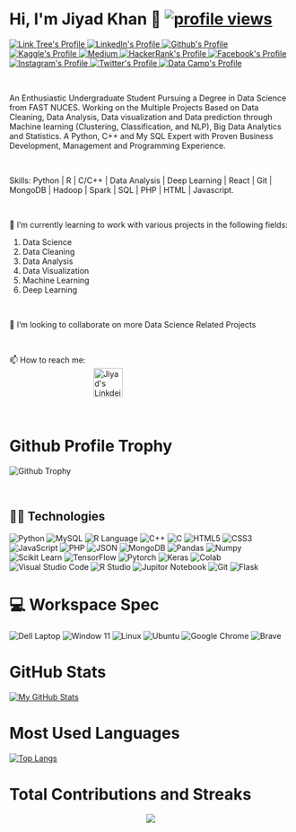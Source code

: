 <!---
jiyadkhan10/jiyadkhan10 is a ✨ special ✨ repository because its `README.md` (this file) appears on your GitHub profile.
You can click the Preview link to take a look at your changes.
--->

# Hi, I'm Jiyad Khan 👋 <a href="https://github.com/jiyadkhan10"> <img src="https://komarev.com/ghpvc/?username=jiyadkhan10&color=red" alt="profile views" /></a>
<p align="left">
 <a href="https://linktr.ee/jiyad_khan">
    <img alt="Link Tree's Profile" src="https://img.shields.io/badge/linktree-39E09B?style=for-the-badge&logo=linktree&logoColor=white">
  </a>
  <a href="https://www.linkedin.com/in/jiyadkhan10">
    <img src="https://img.shields.io/badge/LinkedIn-0077B5?style=for-the-badge&logo=linkedin&logoColor=white" alt="LinkedIn's Profile" />
  </a>
 <a href="https://github.com/jiyadkhan10">
    <img src="https://img.shields.io/badge/GitHub-100000?style=for-the-badge&logo=github&logoColor=white" alt="Github's Profile" />
  </a>
 <a href="https://www.kaggle.com/muhammadjiyadkhan">
    <img alt="Kaggle's Profile" src="https://img.shields.io/badge/Kaggle-20BEFF?style=for-the-badge&logo=Kaggle&logoColor=white">
  </a>
  <a href="https://medium.com/@jiyadkhan10">
    <img alt="Medium" src="https://img.shields.io/badge/Medium-12100E?style=for-the-badge&logo=medium&logoColor=white">
  </a>
 <a href="https://www.hackerrank.com/profile/jiyadkhan10">
    <img src="https://img.shields.io/badge/-Hackerrank-2EC866?style=for-the-badge&logo=HackerRank&logoColor=white" alt="HackerRank's Profile" />
  </a>
  <a href="https://www.facebook.com/jiyad.khan.58">
    <img alt="Facebook's Profile" src="https://img.shields.io/badge/Facebook-1877F2?style=for-the-badge&logo=facebook&logoColor=white">
  </a>
  <a href="https://www.instagram.com/jiyad_khan_/">
    <img alt="Instagram's Profile" src="https://img.shields.io/badge/Instagram-E4405F?style=for-the-badge&logo=instagram&logoColor=white">
  </a>
  <a href="https://twitter.com/jiyadkhan_10">
    <img alt="Twitter's Profile" src="https://img.shields.io/badge/X-000000?style=for-the-badge&logo=x&logoColor=white">
  </a>
  <a href="https://www.datacamp.com/portfolio/MuhammadJiyadKhan">
    <img alt="Data Camp's Profile" src="https://img.shields.io/badge/Datacamp-05192D?style=for-the-badge&logo=datacamp&logoColor=65FF8F">
  </a>
</p>

<br />

An Enthusiastic Undergraduate Student Pursuing a Degree in Data Science from FAST NUCES. Working on the Multiple Projects Based on Data Cleaning, Data Analysis, Data visualization and Data prediction through Machine learning (Clustering, Classification, and NLP), Big Data Analytics and Statistics. A Python, C++ and My SQL Expert with Proven Business Development, Management and Programming Experience.

<br />

Skills: Python | R | C/C++ | Data Analysis | Deep Learning | React | Git | MongoDB | Hadoop | Spark | SQL | PHP | HTML | Javascript. <br />

<br />

🌱 I’m currently learning to work with various projects in the following fields: <br />

1. Data Science <br />
2. Data Cleaning <br />
3. Data Analysis <br />
4. Data Visualization <br /> 
5. Machine Learning <br />
6. Deep Learning <br />

<br />

👯 I’m looking to collaborate on more Data Science Related Projects <br />

<br />

 📫 How to reach me:   <br />
&nbsp; &nbsp; &nbsp; &nbsp; &nbsp; &nbsp; &nbsp; &nbsp; &nbsp; &nbsp; &nbsp; &nbsp; &nbsp; &nbsp; &nbsp; &nbsp; &nbsp; &nbsp; &nbsp;
[<img align="center"  alt="Jiyad's Linkdein" width="52px" src="https://camo.githubusercontent.com/d659d2bac00c01b42bffbae84bdc121e828b8fecd5b4949ffa2575f5d9e4a371/68747470733a2f2f63646e2e6a7364656c6976722e6e65742f6e706d2f73696d706c652d69636f6e734076332f69636f6e732f6c696e6b6564696e2e737667" data-canonical-src="https://cdn.jsdelivr.net/npm/simple-icons@v3/icons/linkedin.svg" style="max-width: 100%;">](https://www.linkedin.com/in/jiyad-khan-a3775922a/)  <br />

<br />

# Github Profile Trophy

![Github Trophy](https://github-profile-trophy.vercel.app/?username=jiyadkhan10&theme=discord)

<br />
<h2> 👩‍💻 Technologies </h2>

<p align="left">
  <a>
    <img alt="Python" src="https://img.shields.io/badge/Python-FFD43B?style=for-the-badge&logo=python&logoColor=blue">
  </a>

  <a>
    <img alt="MySQL" src="https://img.shields.io/badge/MySQL-005C84?style=for-the-badge&logo=mysql&logoColor=white">
  </a>

  <a>
    <img alt="R Language" src="https://img.shields.io/badge/R-276DC3?style=for-the-badge&logo=r&logoColor=white">
  </a>

  <a>
    <img alt="C++" src="https://img.shields.io/badge/C%2B%2B-00599C?style=for-the-badge&logo=c%2B%2B&logoColor=white">
  </a>

  <a>
    <img alt="C" src="https://img.shields.io/badge/C-00599C?style=for-the-badge&logo=c&logoColor=white">
  </a>

  <a>
    <img alt="HTML5" src="https://img.shields.io/badge/HTML5-E34F26?style=for-the-badge&logo=html5&logoColor=white">
  </a>

  <a>
    <img alt="CSS3" src="https://img.shields.io/badge/CSS3-1572B6?style=for-the-badge&logo=css3&logoColor=white">
  </a>

  <a>
    <img alt="JavaScript" src="https://img.shields.io/badge/JavaScript-323330?style=for-the-badge&logo=javascript&logoColor=F7DF1E">
  </a>

  <a>
    <img alt="PHP" src="https://img.shields.io/badge/PHP-777BB4?style=for-the-badge&logo=php&logoColor=white">
  </a>

  <a>
    <img alt="JSON" src="https://img.shields.io/badge/json-5E5C5C?style=for-the-badge&logo=json&logoColor=white">
  </a>

  <a>
    <img alt="MongoDB" src="https://img.shields.io/badge/MongoDB-4EA94B?style=for-the-badge&logo=mongodb&logoColor=white">
  </a>

  <a>
    <img alt="Pandas" src="https://img.shields.io/badge/Pandas-2C2D72?style=for-the-badge&logo=pandas&logoColor=white">
  </a>

  <a>
    <img alt="Numpy" src="https://img.shields.io/badge/Numpy-777BB4?style=for-the-badge&logo=numpy&logoColor=white">
  </a>

  <a>
    <img alt="Scikit Learn" src="https://img.shields.io/badge/scikit_learn-F7931E?style=for-the-badge&logo=scikit-learn&logoColor=white">
  </a>

  <a>
    <img alt="TensorFlow" src="https://img.shields.io/badge/TensorFlow-FF6F00?style=for-the-badge&logo=TensorFlow&logoColor=white">
  </a>

  <a>
    <img alt="Pytorch" src="https://img.shields.io/badge/PyTorch-EE4C2C?style=for-the-badge&logo=pytorch&logoColor=white">
  </a>

  <a>
    <img alt="Keras" src="https://img.shields.io/badge/Keras-FF0000?style=for-the-badge&logo=keras&logoColor=white">
  </a>

  <a>
    <img alt="Colab" src="https://img.shields.io/badge/Colab-F9AB00?style=for-the-badge&logo=googlecolab&color=525252">
  </a>

  <a>
    <img alt="Visual Studio Code" src="https://img.shields.io/badge/Visual_Studio_Code-0078D4?style=for-the-badge&logo=visual%20studio%20code&logoColor=white">
  </a>

  <a>
    <img alt="R Studio" src="https://img.shields.io/badge/RStudio-75AADB?style=for-the-badge&logo=RStudio&logoColor=white">
  </a>

  <a>
    <img alt="Jupitor Notebook" src="https://img.shields.io/badge/Jupyter-F37626.svg?&style=for-the-badge&logo=Jupyter&logoColor=white">
  </a>

  <a>
    <img alt="Git" src="https://img.shields.io/badge/GIT-E44C30?style=for-the-badge&logo=git&logoColor=white">
  </a>

  <a>
    <img alt="Flask" src="https://img.shields.io/badge/Flask-000000?style=for-the-badge&logo=flask&logoColor=white">
  </a>  
</p>
<h1>
 💻 Workspace Spec
</h1>
<p align="left">   
  <a>
    <img alt="Dell Laptop" src="https://img.shields.io/badge/dell%20laptop-007DB8?style=for-the-badge&logo=dell&logoColor=white">
  </a>
  <a>
    <img alt="Window 11" src="https://img.shields.io/badge/Windows_11-0078d4?style=for-the-badge&logo=windows-11&logoColor=white">
  </a>
  <a>
    <img alt="Linux" src="https://img.shields.io/badge/Linux-FCC624?style=for-the-badge&logo=linux&logoColor=black">
  </a>
  <a>
    <img alt="Ubuntu" src="https://img.shields.io/badge/Ubuntu-E95420?style=for-the-badge&logo=ubuntu&logoColor=white">
  </a>
  <a>
    <img alt="Google Chrome" src="https://img.shields.io/badge/Google_chrome-4285F4?style=for-the-badge&logo=Google-chrome&logoColor=white">
  </a>
  <a>
    <img alt="Brave" src="https://img.shields.io/badge/Brave-FF1B2D?style=for-the-badge&logo=Brave&logoColor=white">
  </a>
</p>

# GitHub Stats
[![My GitHub Stats](https://github-readme-stats.vercel.app/api/?username=jiyadkhan10&count_private=true&theme=tokyonight&showicons=true)]() <br />

# Most Used Languages
[![Top Langs](https://github-readme-stats.vercel.app/api/top-langs/?username=jiyadkhan10&layout=compact)](https://github.com/anuraghazra/github-readme-stats) <br/>

# Total Contributions and Streaks
<p align="center"> <img src="https://github-readme-streak-stats.herokuapp.com/?user=jiyadkhan10&theme=dark"/> </p> <br />

<br />

 

